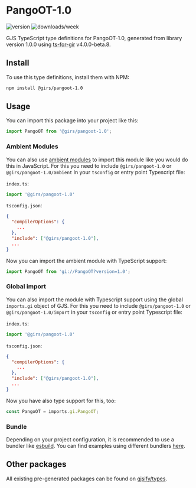
# PangoOT-1.0

![version](https://img.shields.io/npm/v/@girs/pangoot-1.0)
![downloads/week](https://img.shields.io/npm/dw/@girs/pangoot-1.0)


GJS TypeScript type definitions for PangoOT-1.0, generated from library version 1.0.0 using [ts-for-gir](https://github.com/gjsify/ts-for-gir) v4.0.0-beta.8.


## Install

To use this type definitions, install them with NPM:
```bash
npm install @girs/pangoot-1.0
```

## Usage

You can import this package into your project like this:
```ts
import PangoOT from '@girs/pangoot-1.0';
```

### Ambient Modules

You can also use [ambient modules](https://github.com/gjsify/ts-for-gir/tree/main/packages/cli#ambient-modules) to import this module like you would do this in JavaScript.
For this you need to include `@girs/pangoot-1.0` or `@girs/pangoot-1.0/ambient` in your `tsconfig` or entry point Typescript file:

`index.ts`:
```ts
import '@girs/pangoot-1.0'
```

`tsconfig.json`:
```json
{
  "compilerOptions": {
    ...
  },
  "include": ["@girs/pangoot-1.0"],
  ...
}
```

Now you can import the ambient module with TypeScript support: 

```ts
import PangoOT from 'gi://PangoOT?version=1.0';
```

### Global import

You can also import the module with Typescript support using the global `imports.gi` object of GJS.
For this you need to include `@girs/pangoot-1.0` or `@girs/pangoot-1.0/import` in your `tsconfig` or entry point Typescript file:

`index.ts`:
```ts
import '@girs/pangoot-1.0'
```

`tsconfig.json`:
```json
{
  "compilerOptions": {
    ...
  },
  "include": ["@girs/pangoot-1.0"],
  ...
}
```

Now you have also type support for this, too:

```ts
const PangoOT = imports.gi.PangoOT;
```

### Bundle

Depending on your project configuration, it is recommended to use a bundler like [esbuild](https://esbuild.github.io/). You can find examples using different bundlers [here](https://github.com/gjsify/ts-for-gir/tree/main/examples).

## Other packages

All existing pre-generated packages can be found on [gjsify/types](https://github.com/gjsify/types).

